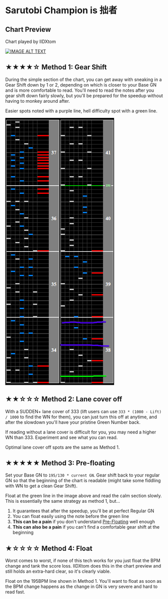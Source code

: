 # Sarutobi Champion is 拙者

## Chart Preview

Chart played by IIDXtom

[![IMAGE ALT TEXT](http://img.youtube.com/vi/kHz_4XELWRs/0.jpg)](https://youtu.be/kHz_4XELWRs?t=81 "beatmania IIDX 24 SINOBUZ Sarutobi Champion is 拙者 SPA 正規")

## ★★★★☆ Method 1: Gear Shift

During the simple section of the chart, you can get away with sneaking in a Gear Shift down by 1 or 2, depending on which is closer to your Base GN and is more comfortable to read. You'll need to read the notes after you gear shift down fairly slowly, but you'll be prepared for the speedup without having to monkey around after.

Easier spots noted with a purple line, hell difficulty spot with a green line.

![sarutobi champion is annoying to float](SC.png "Sarutobi Soflan Tech Spots")

## ★★☆☆☆ Method 2: Lane cover off

With a SUDDEN+ lane cover of 333 (lift users can use `333 * (1000 - Lift) / 1000` to find the WN for them), you can just turn this off at anytime, and after the slowdown you'll have your pristine Green Number back.

If reading without a lane cover is difficult for you, you may need a higher WN than 333. Experiment and see what you can read.

Optimal lane cover off spots are the same as Method 1.

## ★★★★★ Method 3: Pre-floating

Set your Base GN to `195/130 * current GN`. Gear shift back to your regular GN so that the beginning of the chart is readable (might take some fiddling with WN to get a clean Gear Shift).

Float at the green line in the image above and read the calm section slowly. This is essentially the same strategy as method 1, but...

1. It guarantees that after the speedup, you'll be at perfect Regular GN
2. You can float easily using the note before the green line
3. **This can be a pain** if you don't understand [Pre-Floating](../../prefloating.md) well enough
4. **This can also be a pain** if you can't find a comfortable gear shift at the beginning

## ★☆☆☆☆ Method 4: Float

Worst comes to worst, if none of this tech works for you just float the BPM change and tank the score loss. IIDXtom does this in the chart preview and still holds an extra-hard clear, so it's clearly viable.

Float on the 195BPM line shown in Method 1. You'll want to float as soon as the BPM change happens as the change in GN is very severe and hard to read fast.
